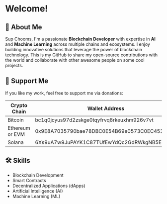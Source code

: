 # Welcome!

## 👋 About Me
Sup Chooms, I'm a passionate **Blockchain Developer** with expertise in **AI** and **Machine Learning** across multiple chains and ecosystems. I enjoy building innovative solutions that leverage the power of blockchain technology. This is my GitHub to share my open-source contributions with the world and collaborate with other awesome people on some cool projects.

## 💼 Support Me
If you like my work, feel free to support me via donations:

| Crypto Chain        | Wallet Address                                 |
|---------------------|------------------------------------------------|
| Bitcoin             | bc1q0jcyus97d2zskge0tqyfrvq8rkeuxhm926v7vt   |
| Ethereum or EVM     | 0x9E8A7035790bae78DBC0E54B69e0573C0EC453c4   |
| Solana              | 6Xs9uA7w9JuPAYK1C87TUfEwYdQc2GdRWkgNB5EbLVZo |

## 🛠 Skills
- Blockchain Development
- Smart Contracts
- Decentralized Applications (dApps)
- Artificial Intelligence (AI)
- Machine Learning (ML)

